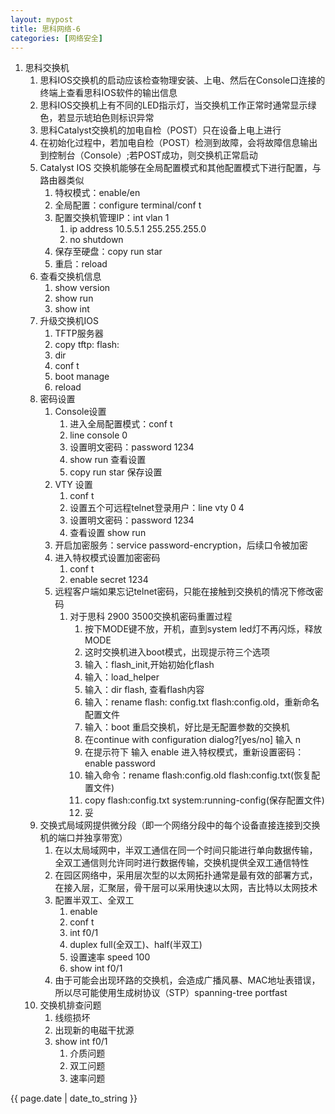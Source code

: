 ```yaml
---
layout: mypost
title: 思科网络-6
categories: [网络安全]
---
```


1. 思科交换机
   1. 思科IOS交换机的启动应该检查物理安装、上电、然后在Console口连接的终端上查看思科IOS软件的输出信息
   2. 思科IOS交换机上有不同的LED指示灯，当交换机工作正常时通常显示绿色，若显示琥珀色则标识异常
   3. 思科Catalyst交换机的加电自检（POST）只在设备上电上进行
   4. 在初始化过程中，若加电自检（POST）检测到故障，会将故障信息输出到控制台（Console）;若POST成功，则交换机正常启动
   5. Catalyst IOS 交换机能够在全局配置模式和其他配置模式下进行配置，与路由器类似
      1. 特权模式：enable/en
      2. 全局配置：configure terminal/conf t
      3. 配置交换机管理IP：int vlan 1
         1. ip address 10.5.5.1 255.255.255.0
         2. no shutdown
      4. 保存至硬盘：copy run star
      5. 重启：reload
   6. 查看交换机信息
      1. show version
      2. show run
      3. show int
   7. 升级交换机IOS
      1. TFTP服务器
      2. copy tftp: flash:
      3. dir
      4. conf t
      5. boot manage
      6. reload
   8. 密码设置
      1. Console设置
         1. 进入全局配置模式：conf t
         2. line console 0
         3. 设置明文密码：password 1234
         4. show run 查看设置
         5. copy run star 保存设置
      2. VTY 设置
         1. conf t
         2. 设置五个可远程telnet登录用户：line vty 0 4
         3. 设置明文密码：password 1234
         4. 查看设置 show run
      3. 开启加密服务：service password-encryption，后续口令被加密
      4. 进入特权模式设置加密密码
         1. conf t
         2. enable secret 1234
      5. 远程客户端如果忘记telnet密码，只能在接触到交换机的情况下修改密码
         1. 对于思科 2900 3500交换机密码重置过程
               1. 按下MODE键不放，开机，直到system led灯不再闪烁，释放MODE
               2. 这时交换机进入boot模式，出现提示符三个选项
               3. 输入：flash_init,开始初始化flash
               4. 输入：load_helper
               5. 输入：dir flash, 查看flash内容
               6. 输入：rename flash: config.txt flash:config.old，重新命名配置文件
               7. 输入：boot 重启交换机，好比是无配置参数的交换机
               8. 在continue with configuration dialog?[yes/no] 输入 n
               9. 在提示符下 输入 enable 进入特权模式，重新设置密码：enable password
               10. 输入命令：rename flash:config.old flash:config.txt(恢复配置文件)
               11. copy flash:config.txt system:running-config(保存配置文件)
               12. 妥
     9. 交换式局域网提供微分段（即一个网络分段中的每个设备直接连接到交换机的端口并独享带宽）
        1.  在以太局域网中，半双工通信在同一个时间只能进行单向数据传输，全双工通信则允许同时进行数据传输，交换机提供全双工通信特性
        2.  在园区网络中，采用层次型的以太网拓扑通常是最有效的部署方式，在接入层，汇聚层，骨干层可以采用快速以太网，吉比特以太网技术
        3.  配置半双工、全双工
            1.  enable
            2.  conf t
            3.  int f0/1
            4.  duplex full(全双工)、half(半双工)
            5.  设置速率 speed 100
            6.  show int f0/1
        4. 由于可能会出现环路的交换机，会造成广播风暴、MAC地址表错误，所以尽可能使用生成树协议（STP）spanning-tree portfast
     10. 交换机排查问题
         1.  线缆损坏
         2.  出现新的电磁干扰源
         3.  show int f0/1
             1.  介质问题
             2.  双工问题
             3.  速率问题





{{ page.date | date_to_string }}
